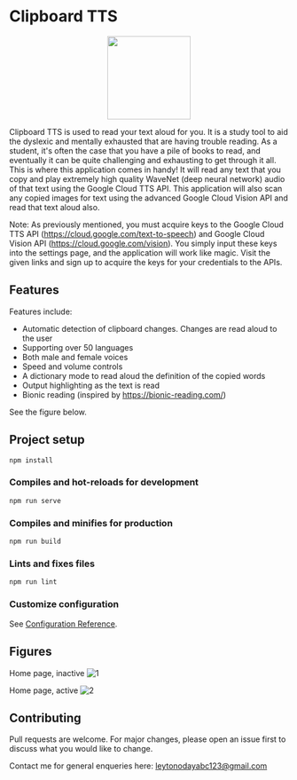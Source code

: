 # Clipboard TTS

<div align="center">
<img src="https://user-images.githubusercontent.com/36010516/152340380-07dd0e06-1d49-4c54-b1f5-c8b37ae57e69.png" width="150" height="150">
</div>

Clipboard TTS is used to read your text aloud for you. It is a study tool to aid the dyslexic and mentally exhausted that are having trouble reading. As a student, it's often the case that you have a pile of books to read, and eventually it can be quite challenging and exhausting to get through it all. This is where this application comes in handy! It will read any text that you copy and play extremely high quality WaveNet (deep neural network) audio of that text using the Google Cloud TTS API. This application will also scan any copied images for text using the advanced Google Cloud Vision API and read that text aloud also. 

Note: As previously mentioned, you must acquire keys to the Google Cloud TTS API (https://cloud.google.com/text-to-speech) and Google Cloud Vision API (https://cloud.google.com/vision). You simply input these keys into the settings page, and the application will work like magic. Visit the given links and sign up to acquire the keys for your credentials to the APIs. 

## Features
Features include:
- Automatic detection of clipboard changes. Changes are read aloud to the user
- Supporting over 50 languages
- Both male and female voices
- Speed and volume controls
- A dictionary mode to read aloud the definition of the copied words
- Output highlighting as the text is read
- Bionic reading (inspired by https://bionic-reading.com/)

See the figure below.

## Project setup
```
npm install
```

### Compiles and hot-reloads for development
```
npm run serve
```

### Compiles and minifies for production
```
npm run build
```

### Lints and fixes files
```
npm run lint
```

### Customize configuration
See [Configuration Reference](https://cli.vuejs.org/config/).

## Figures
Home page, inactive
![1](https://user-images.githubusercontent.com/36010516/172750933-c14e5012-2c4b-448f-a0ee-775b478bc16f.png)

Home page, active
![2](https://user-images.githubusercontent.com/36010516/172751079-e4305364-6ada-4bd6-aff8-ce8369723c0b.png)


## Contributing
Pull requests are welcome. For major changes, please open an issue first to discuss what you would like to change.

Contact me for general enqueries here: leytonodayabc123@gmail.com
